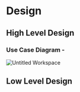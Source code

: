 # Design

## High Level Design 

### Use Case Diagram -
![Untitled Workspace](https://user-images.githubusercontent.com/63411688/114707572-027ec280-9d48-11eb-83f8-6f9a69c46bca.png)


## Low Level Design 


